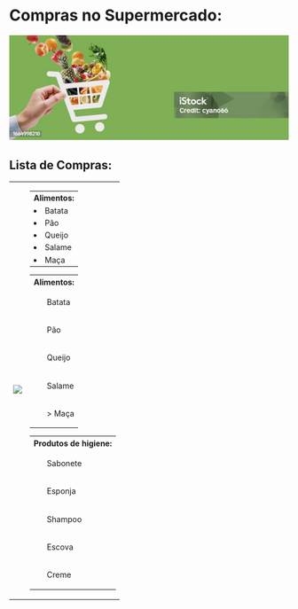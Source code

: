 
<h1> Compras no Supermercado: </h1>
<p align="center"> <img src="/assets/bannergreen.jpg" alt="lista_sup" /> </p>

## Lista de Compras:

<table>
<tr>
<td>
<img src="https://media1.tenor.com/m/QNiDiabC3JAAAAAd/going-shopping-pembe.gif" width="250">
</td>
<td>

<p>
<table>
<tr><th> Alimentos:</th><tr>
<tr><td><li> Batata</li></td></tr>
<tr><td><li> Pão</li></td></tr>
<tr><td><li> Queijo</li></td></tr>
<tr><td><li> Salame</li></td></tr>
<tr><td><li> Maça</li></td></tr>
</p>

<p>
<table>
<tr><th> Alimentos:</th><tr>
<tr><td><ul> Batata</ul></td></tr>
<tr><td><ul> Pão</ul></td></tr>
<tr><td><ul> Queijo</ul></td></tr>
<tr><td><ul> Salame</ul></td></tr>
<tr><td><ul>> Maça</ul></td></tr>
</p>


<p>
<table>
<tr><th> Produtos de higiene:</th><tr>
<tr><td><ul> Sabonete</ul></td></tr>
<tr><td><ul> Esponja</ul></td></tr>
<tr><td><ul> Shampoo</ul></td></tr>
<tr><td><ul> Escova</ul></td></tr>
<tr><td><ul> Creme</ul></td></tr>
</table>
 </td>
  </tr>
</table>
</p>
